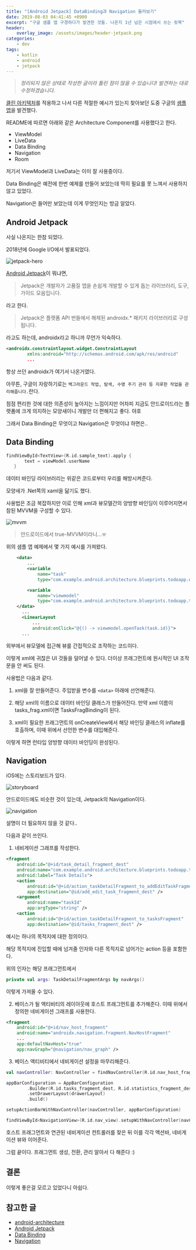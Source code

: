 ```yaml
---
title: "[Android Jetpack] DataBinding과 Navigation 둘러보기"
date: 2019-08-03 04:41:45 +0900
excerpt: "구글 샘플 앱 구경하다가 발견한 것들. 나온지 1년 넘은 시점에서 쓰는 뒷북"
header:
    overlay_image: /assets/images/header-jetpack.png
categories:
    - dev
tags:
    - kotlin
    - android
    - jetpack
---
```


> *정리되지 않은 상태로 작성한 글이라 틀린 점이 많을 수 있습니다! 발견하는 대로 수정하겠습니다.*

[클린 아키텍처]()를 적용하고 나서 다른 적절한 예시가 있는지 찾아보던 도중 구글의 [샘플 앱](https://github.com/googlesamples/android-architecture/tree/usecases)을 발견했다.

README에 따르면 아래와 같은 Architecture Component를 사용했다고 한다.
- ViewModel
- LiveData
- Data Binding
- Navigation
- Room

저기서 ViewModel과 LiveData는 이미 잘 사용중이다.

Data Binding은 예전에 한번 예제를 만들어 보았는데 딱히 필요를 못 느껴서 사용하지 않고 있었다.

Navigation은 들어만 보았는데 이게 무엇인지는 방금 알았다.

## Android Jetpack

사실 나온지는 한참 되었다.

2018년에 Google I/O에서 발표되었다.

![jetpack-hero](/assets/images/jetpack-hero.svg)

[Android Jetpack](https://developer.android.com/jetpack?hl=ko)이 뭐냐면,

> Jetpack은 개발자가 고품질 앱을 손쉽게 개발할 수 있게 돕는 라이브러리, 도구, 가이드 모음입니다.

라고 한다.

> Jetpack은 플랫폼 API 번들에서 해제된 androidx.* 패키지 라이브러리로 구성됩니다.

라고도 하는데, androidx라고 하니까 무언가 익숙하다.

~~~xml
<androidx.constraintlayout.widget.ConstraintLayout
        xmlns:android="http://schemas.android.com/apk/res/android"
        ...
~~~

항상 쓰던 androidx가 여기서 나온거였다.

아무튼, 구글이 자랑하기로는 `백그라운드 작업, 탐색, 수명 주기 관리 등 지루한 작업을 관리해줍니다.`란다.

점점 편리한 것에 대한 의존성이 높아지는 느낌이지만 어차피 지금도 안드로이드라는 플랫폼에 크게 의지하는 모양새이니 개발만 더 편해지고 좋다. 야호

그래서 Data Binding은 무엇이고 Navigation은 무엇이냐 하면은..


## Data Binding

~~~kotlin
findViewById<TextView>(R.id.sample_text).apply {
       text = viewModel.userName
   }
~~~

데이터 바인딩 라이브러리는 위같은 코드로부터 우리를 해방시켜준다.

모양새가 .Net쪽의 xaml을 닮기도 했다.

사용법은 조금 복잡하지만 이로 인해 xml과 뷰모델간의 양방향 바인딩이 이루어지면서 참된 MVVM을 구성할 수 있다.

![mvvm](/assets/images/mvvm.png)
> 안드로이드에서 true-MVVM이라니...ㅠ

위의 샘플 앱 예제에서 몇 가지 예시를 가져왔다.

~~~xml
    <data>
        ...
        <variable
            name="task"
            type="com.example.android.architecture.blueprints.todoapp.data.Task" />

        <variable
            name="viewmodel"
            type="com.example.android.architecture.blueprints.todoapp.tasks.TasksViewModel" />
    </data>
      ...
      <LinearLayout
          ...
          android:onClick="@{() -> viewmodel.openTask(task.id)}">
      ...
~~~

외부에서 뷰모델에 접근해 뷰를 간접적으로 조작하는 코드이다.

이렇게 xml에 귀찮은 UI 것들을 덜어낼 수 있다. 더이상 프래그먼트에 원시적인 UI 조작문을 안 써도 된다.

사용법은 다음과 같다.

1. xml을 잘 만들어준다. 주입받을 변수를 `<data>` 아래에 선언해준다.

2. 해당 xml의 이름으로 데이터 바인딩 클래스가 만들어진다. 만약 xml 이름이 tasks_frag.xml이면 TasksFragBinding이 된다.

3. xml이 필요한 프래그먼트의 onCreateView에서 해당 바인딩 클래스의 inflate를 호출하며, 이때 위에서 선언한 변수를 대입해준다.

이렇게 하면 런타입 양방향 데이터 바인딩이 완성된다.


## Navigation

iOS에는 스토리보드가 있다.

![storyboard](/assets/images/ios-storyboard.png)

안드로이드에도 비슷한 것이 있는데, Jetpack의 Navigation이다.

![navigation](/assets/images/navigation.png)

설명이 더 필요하지 않을 것 같다..

다음과 같이 쓰인다.

1. 네비게이션 그래프를 작성한다.

~~~xml
<fragment
    android:id="@+id/task_detail_fragment_dest"
    android:name="com.example.android.architecture.blueprints.todoapp.taskdetail.TaskDetailFragment"
    android:label="Task Details">
    <action
        android:id="@+id/action_taskDetailFragment_to_addEditTaskFragment"
        app:destination="@id/add_edit_task_fragment_dest" />
    <argument
        android:name="taskId"
        app:argType="string" />
    <action
        android:id="@+id/action_taskDetailFragment_to_tasksFragment"
        app:destination="@id/tasks_fragment_dest" />
~~~

예시는 하나의 목적지에 대한 정의이다.

해당 목적지에 진입할 때에 넘겨줄 인자와 다른 목적지로 넘어가는 action 등을 포함한다.

위의 인자는 해당 프래그먼트에서
~~~kotlin
private val args: TaskDetailFragmentArgs by navArgs()
~~~
이렇게 가져올 수 있다.

2. 베이스가 될 액티비티의 레이아웃에 호스트 프래그먼트를 추가해준다. 이때 위에서 정의한 네비게이션 그래프를 사용한다.

~~~xml
<fragment
    android:id="@+id/nav_host_fragment"
    android:name="androidx.navigation.fragment.NavHostFragment"
    ...
    app:defaultNavHost="true"
    app:navGraph="@navigation/nav_graph" />
~~~

3. 베이스 액티비티에서 네비게이션 설정을 마무리해준다.

~~~kotlin
val navController: NavController = findNavController(R.id.nav_host_fragment)

appBarConfiguration = AppBarConfiguration
        .Builder(R.id.tasks_fragment_dest, R.id.statistics_fragment_dest)
        .setDrawerLayout(drawerLayout)
        .build()

setupActionBarWithNavController(navController, appBarConfiguration)

findViewById<NavigationView>(R.id.nav_view).setupWithNavController(navController)
~~~

호스트 프래그먼트와 연관된 네비게이션 컨트롤러를 찾은 뒤 이를 각각 액션바, 네비게이션 뷰와 이어준다.

그럼 끝이다. 프래그먼트 생성, 전환, 관리 알아서 다 해준다 :)


## 결론

이렇게 좋은걸 모르고 있었다니 아쉽다.

## 참고한 글

- [android-architecture](https://github.com/googlesamples/android-architecture/tree/usecases)
- [Android Jetpack](https://developer.android.com/jetpack?hl=ko)
- [Data Binding](https://developer.android.com/topic/libraries/data-binding/?hl=ko)
- [Navigation](https://developer.android.com/guide/navigation/?hl=ko)
